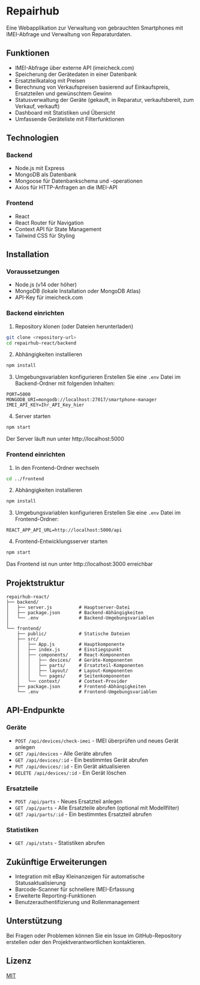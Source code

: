 # Repairhub

Eine Webapplikation zur Verwaltung von gebrauchten Smartphones mit IMEI-Abfrage und Verwaltung von Reparaturdaten.

## Funktionen

- IMEI-Abfrage über externe API (imeicheck.com)
- Speicherung der Gerätedaten in einer Datenbank
- Ersatzteilkatalog mit Preisen
- Berechnung von Verkaufspreisen basierend auf Einkaufspreis, Ersatzteilen und gewünschtem Gewinn
- Statusverwaltung der Geräte (gekauft, in Reparatur, verkaufsbereit, zum Verkauf, verkauft)
- Dashboard mit Statistiken und Übersicht
- Umfassende Geräteliste mit Filterfunktionen

## Technologien

### Backend
- Node.js mit Express
- MongoDB als Datenbank
- Mongoose für Datenbankschema und -operationen
- Axios für HTTP-Anfragen an die IMEI-API

### Frontend
- React 
- React Router für Navigation
- Context API für State Management
- Tailwind CSS für Styling

## Installation

### Voraussetzungen
- Node.js (v14 oder höher)
- MongoDB (lokale Installation oder MongoDB Atlas)
- API-Key für imeicheck.com

### Backend einrichten

1. Repository klonen (oder Dateien herunterladen)
```bash
git clone <repository-url>
cd repairhub-react/backend
```

2. Abhängigkeiten installieren
```bash
npm install
```

3. Umgebungsvariablen konfigurieren
Erstellen Sie eine `.env` Datei im Backend-Ordner mit folgenden Inhalten:
```
PORT=5000
MONGODB_URI=mongodb://localhost:27017/smartphone-manager
IMEI_API_KEY=Ihr_API_Key_hier
```

4. Server starten
```bash
npm start
```

Der Server läuft nun unter http://localhost:5000

### Frontend einrichten

1. In den Frontend-Ordner wechseln
```bash
cd ../frontend
```

2. Abhängigkeiten installieren
```bash
npm install
```

3. Umgebungsvariablen konfigurieren
Erstellen Sie eine `.env` Datei im Frontend-Ordner:
```
REACT_APP_API_URL=http://localhost:5000/api
```

4. Frontend-Entwicklungsserver starten
```bash
npm start
```

Das Frontend ist nun unter http://localhost:3000 erreichbar

## Projektstruktur

```
repairhub-react/
├── backend/
│   ├── server.js          # Hauptserver-Datei
│   ├── package.json       # Backend-Abhängigkeiten
│   └── .env               # Backend-Umgebungsvariablen
│
└── frontend/
    ├── public/            # Statische Dateien
    ├── src/
    │   ├── App.js         # Hauptkomponente
    │   ├── index.js       # Einstiegspunkt
    │   ├── components/    # React-Komponenten
    │   │   ├── devices/   # Geräte-Komponenten
    │   │   ├── parts/     # Ersatzteil-Komponenten
    │   │   ├── layout/    # Layout-Komponenten
    │   │   └── pages/     # Seitenkomponenten
    │   └── context/       # Context-Provider
    ├── package.json       # Frontend-Abhängigkeiten
    └── .env               # Frontend-Umgebungsvariablen
```

## API-Endpunkte

### Geräte

- `POST /api/devices/check-imei` - IMEI überprüfen und neues Gerät anlegen
- `GET /api/devices` - Alle Geräte abrufen
- `GET /api/devices/:id` - Ein bestimmtes Gerät abrufen
- `PUT /api/devices/:id` - Ein Gerät aktualisieren
- `DELETE /api/devices/:id` - Ein Gerät löschen

### Ersatzteile

- `POST /api/parts` - Neues Ersatzteil anlegen
- `GET /api/parts` - Alle Ersatzteile abrufen (optional mit Modellfilter)
- `GET /api/parts/:id` - Ein bestimmtes Ersatzteil abrufen

### Statistiken

- `GET /api/stats` - Statistiken abrufen

## Zukünftige Erweiterungen

- Integration mit eBay Kleinanzeigen für automatische Statusaktualisierung
- Barcode-Scanner für schnellere IMEI-Erfassung
- Erweiterte Reporting-Funktionen
- Benutzerauthentifizierung und Rollenmanagement

## Unterstützung

Bei Fragen oder Problemen können Sie ein Issue im GitHub-Repository erstellen oder den Projektverantwortlichen kontaktieren.

## Lizenz

[MIT](LICENSE)